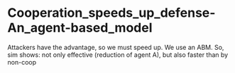 # Cooperation_speeds_up_defense-An_agent-based_model
Attackers have the advantage, so we must speed up. We use an ABM. So, sim shows: not only effective (reduction of agent A), but also faster than by non-coop
